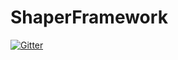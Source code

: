 # ShaperFramework

[![Gitter](https://badges.gitter.im/ShaperOperatingSystem/ShaperFramework.svg)](https://gitter.im/ShaperOperatingSystem/ShaperFramework?utm_source=badge&utm_medium=badge&utm_campaign=pr-badge&utm_content=badge)